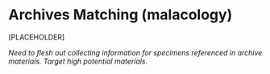 # Archives Matching (malacology)

[PLACEHOLDER]

*Need to flesh out collecting information for specimens referenced in archive materials. Target high potential materials.*

